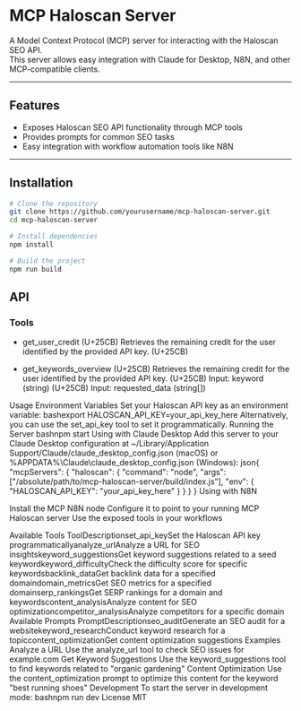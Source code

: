 # MCP Haloscan Server

A Model Context Protocol (MCP) server for interacting with the Haloscan SEO API.  
This server allows easy integration with Claude for Desktop, N8N, and other MCP-compatible clients.

---

## Features

- Exposes Haloscan SEO API functionality through MCP tools
- Provides prompts for common SEO tasks
- Easy integration with workflow automation tools like N8N

---

## Installation

```bash
# Clone the repository
git clone https://github.com/yourusername/mcp-haloscan-server.git
cd mcp-haloscan-server

# Install dependencies
npm install

# Build the project
npm run build
```

## API

### Tools

  - get_user_credit
    (U+25CB) Retrieves the remaining credit for the user identified by the provided API key.
    (U+25CB) 

  - get_keywords_overview
    (U+25CB) Retrieves the remaining credit for the user identified by the provided API key.
    (U+25CB) Input: keyword (string)
    (U+25CB) Input: requested_data (string[])

Usage
Environment Variables
Set your Haloscan API key as an environment variable:
bashexport HALOSCAN_API_KEY=your_api_key_here
Alternatively, you can use the set_api_key tool to set it programmatically.
Running the Server
bashnpm start
Using with Claude Desktop
Add this server to your Claude Desktop configuration at ~/Library/Application Support/Claude/claude_desktop_config.json (macOS) or %APPDATA%\Claude\claude_desktop_config.json (Windows):
json{
  "mcpServers": {
    "haloscan": {
      "command": "node",
      "args": ["/absolute/path/to/mcp-haloscan-server/build/index.js"],
      "env": {
        "HALOSCAN_API_KEY": "your_api_key_here"
      }
    }
  }
}
Using with N8N

Install the MCP N8N node
Configure it to point to your running MCP Haloscan server
Use the exposed tools in your workflows

Available Tools
ToolDescriptionset_api_keySet the Haloscan API key programmaticallyanalyze_urlAnalyze a URL for SEO insightskeyword_suggestionsGet keyword suggestions related to a seed keywordkeyword_difficultyCheck the difficulty score for specific keywordsbacklink_dataGet backlink data for a specified domaindomain_metricsGet SEO metrics for a specified domainserp_rankingsGet SERP rankings for a domain and keywordscontent_analysisAnalyze content for SEO optimizationcompetitor_analysisAnalyze competitors for a specific domain
Available Prompts
PromptDescriptionseo_auditGenerate an SEO audit for a websitekeyword_researchConduct keyword research for a topiccontent_optimizationGet content optimization suggestions
Examples
Analyze a URL
Use the analyze_url tool to check SEO issues for example.com
Get Keyword Suggestions
Use the keyword_suggestions tool to find keywords related to "organic gardening"
Content Optimization
Use the content_optimization prompt to optimize this content for the keyword "best running shoes"
Development
To start the server in development mode:
bashnpm run dev
License
MIT
